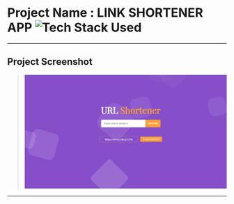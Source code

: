 # Project Name : LINK SHORTENER APP ![Tech Stack Used](https://img.shields.io/badge/Technologies-ReactJS-magenta)

---

## Project Screenshot

> ![SS](./Screenshot.png)

---
